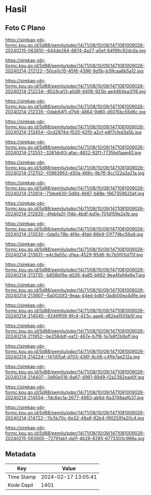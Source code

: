 # Hasil

## Foto C Plano

https://sirekap-obj-formc.kpu.go.id/5d88/pemilu/pdpr/14/71/08/10/09/1471081009026-20240215-063810--644de284-8874-4a27-a5ef-84f99c92dc0a.jpg

https://sirekap-obj-formc.kpu.go.id/5d88/pemilu/pdpr/14/71/08/10/09/1471081009026-20240214-212122--50ce0c15-45f6-4396-9d5b-b39caa8b5a12.jpg

https://sirekap-obj-formc.kpu.go.id/5d88/pemilu/pdpr/14/71/08/10/09/1471081009026-20240214-212234--8524ce13-a0d9-4406-925b-ae4464ea3116.jpg

https://sirekap-obj-formc.kpu.go.id/5d88/pemilu/pdpr/14/71/08/10/09/1471081009026-20240214-212335--0dab64f1-d7b6-4864-9d60-d5015bc55d6c.jpg

https://sirekap-obj-formc.kpu.go.id/5d88/pemilu/pdpr/14/71/08/10/09/1471081009026-20240214-212454--0cd2974d-f520-42f0-a2cf-e6f7cfed3a5b.jpg

https://sirekap-obj-formc.kpu.go.id/5d88/pemilu/pdpr/14/71/08/10/09/1471081009026-20240214-212551--3261dc63-afac-4822-92f1-7735bd1aae40.jpg

https://sirekap-obj-formc.kpu.go.id/5d88/pemilu/pdpr/14/71/08/10/09/1471081009026-20240214-212702--f0963963-d30a-466c-9b76-9cc122a3a21a.jpg

https://sirekap-obj-formc.kpu.go.id/5d88/pemilu/pdpr/14/71/08/10/09/1471081009026-20240214-212814--71dee630-5d9d-4687-b88e-1667359620ef.jpg

https://sirekap-obj-formc.kpu.go.id/5d88/pemilu/pdpr/14/71/08/10/09/1471081009026-20240214-212935--4febfa2f-114b-4bdf-bd1e-701d159e2e1b.jpg

https://sirekap-obj-formc.kpu.go.id/5d88/pemilu/pdpr/14/71/08/10/09/1471081009026-20240214-213530--0da5c78b-4f4e-4fdd-86b9-51f779bc56a9.jpg

https://sirekap-obj-formc.kpu.go.id/5d88/pemilu/pdpr/14/71/08/10/09/1471081009026-20240214-213631--e4c9a55c-d1ea-4529-95d6-9c7b5f05d75f.jpg

https://sirekap-obj-formc.kpu.go.id/5d88/pemilu/pdpr/14/71/08/10/09/1471081009026-20240214-213735--b858bf9a-d026-4a85-b662-9ea4fa94e6e7.jpg

https://sirekap-obj-formc.kpu.go.id/5d88/pemilu/pdpr/14/71/08/10/09/1471081009026-20240214-213907--6a0020f2-9eaa-44ed-bdb1-0adb00ea4d9e.jpg

https://sirekap-obj-formc.kpu.go.id/5d88/pemilu/pdpr/14/71/08/10/09/1471081009026-20240214-214045--9246ff09-8fc4-423c-aae6-d82ea1555b5f.jpg

https://sirekap-obj-formc.kpu.go.id/5d88/pemilu/pdpr/14/71/08/10/09/1471081009026-20240214-211952--be2584df-eaf2-467e-b7f8-1e7a9f2b9aff.jpg

https://sirekap-obj-formc.kpu.go.id/5d88/pemilu/pdpr/14/71/08/10/09/1471081009026-20240214-214224--147d15af-d703-436f-9c06-c4ffe7ae212a.jpg

https://sirekap-obj-formc.kpu.go.id/5d88/pemilu/pdpr/14/71/08/10/09/1471081009026-20240214-214407--3d90e516-8a87-4961-8949-f2a2382ead0f.jpg

https://sirekap-obj-formc.kpu.go.id/5d88/pemilu/pdpr/14/71/08/10/09/1471081009026-20240214-214554--7dc6ec1a-2677-4983-ab6d-6a3748aafb37.jpg

https://sirekap-obj-formc.kpu.go.id/5d88/pemilu/pdpr/14/71/08/10/09/1471081009026-20240214-214722--11c5b70c-6e32-48a9-82b4-f902591a20c4.jpg

https://sirekap-obj-formc.kpu.go.id/5d88/pemilu/pdpr/14/71/08/10/09/1471081009026-20240215-063905--72791ab1-da11-4b28-8285-6773303c969a.jpg


## Metadata

| Key        | Value               |
| ---------- | ------------------- |
| Time Stamp | 2024-02-17 13:05:41 |
| Kode Dapil | 1401                |



